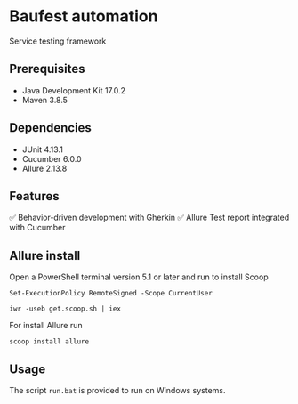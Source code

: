 # Baufest automation
Service testing framework

## Prerequisites

+ Java Development Kit 17.0.2
+ Maven 3.8.5

## Dependencies

+ JUnit 4.13.1
+ Cucumber 6.0.0 
+ Allure 2.13.8

## Features

✅ Behavior-driven development with Gherkin
✅ Allure Test report integrated with Cucumber

## Allure install

Open a PowerShell terminal version 5.1 or later and run to install Scoop

`Set-ExecutionPolicy RemoteSigned -Scope CurrentUser`

`iwr -useb get.scoop.sh | iex` 

For install Allure run

`scoop install allure`


## Usage

The script  `run.bat` is provided to run on Windows systems.


